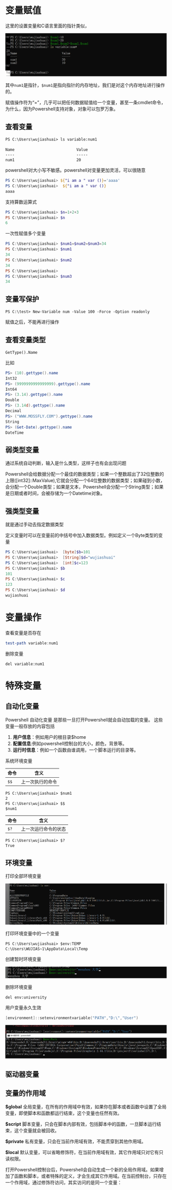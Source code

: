 # 变量赋值

这里的设置变量和C语言里面的指针类似，

![image-20210111153208378](img/image-20210111153208378.png)

其中`num1`是指针，`$num1`是指向指针的内存地址，我们是对这个内存地址进行操作的。

赋值操作符为“=”，几乎可以把任何数据赋值给一个变量，甚至一条cmdlet命令，为什么，因为Powershell支持对象，对象可以包罗万象。



## 查看变量

```
PS C:\Users\wujiashuai> ls variable:num1

Name                           Value
----                           -----
num1                           20
```

powershell对大小写不敏感。powershell对变量更加灵活，可以很随意

```powershell
PS C:\Users\wujiashuai> ${"i am a " var ()}='aaaa'
PS C:\Users\wujiashuai>  ${"i am a " var ()}
aaaa
```

支持算数运算式

```powershell
PS C:\Users\wujiashuai> $n=1+2+3
PS C:\Users\wujiashuai> $n
6
```

一次性赋值多个变量

```powershell
PS C:\Users\wujiashuai> $num1=$num2=$num3=34
PS C:\Users\wujiashuai> $num1
34
PS C:\Users\wujiashuai> $num2
34
PS C:\Users\wujiashuai>
PS C:\Users\wujiashuai> $num3
34
```

## 变量写保护

```
PS C:\test> New-Variable num -Value 100 -Force -Option readonly
```

赋值之后，不能再进行操作

## 查看变量类型

```
GetType().Name
```

比如

```powershell
PS> (10).gettype().name
Int32
PS> (9999999999999999).gettype().name
Int64
PS> (3.14).gettype().name
Double
PS> (3.14d).gettype().name
Decimal
PS> ("WWW.MOSSFLY.COM").gettype().name
String
PS> (Get-Date).gettype().name
DateTime
```

## 弱类型变量

通过系统自动判断，输入是什么类型，这样子也有会出现问题

Powershell会给数据分配一个最佳的数据类型；如果一个整数超出了32位整数的上限([int32]::MaxValue),它就会分配一个64位整数的数据类型；如果碰到小数，会分配一个Double类型；如果是文本，Powershell会分配一个String类型；如果是日期或者时间，会被存储为一个Datetime对象。

## 强类型变量

就是通过手动去指定数据类型

定义变量时可以在变量前的中括号中加入数据类型。例如定义一个Byte类型的变量

```powershell
PS C:\Users\wujiashuai>  [byte]$b=101
PS C:\Users\wujiashuai>  [String]$d="wujiashuai"
PS C:\Users\wujiashuai>  [int]$c=123
PS C:\Users\wujiashuai> $b
101
PS C:\Users\wujiashuai> $c
123
PS C:\Users\wujiashuai> $d
wujiashuai
```



# 变量操作

查看变量是否存在

```powershell
test-path variable:num1
```

删除变量

```
del variable:num1
```
# 特殊变量

## 自动化变量

Powershell 自动化变量 是那些一旦打开Powershell就会自动加载的变量。
这些变量一般存放的内容包括

1. **用户信息**：例如用户的根目录$home
2. **配置信息**:例如powershell控制台的大小，颜色，背景等。
3. **运行时信息**：例如一个函数由谁调用，一个脚本运行的目录等。



系统环境变量

| 命令 | 含义             |
| ---- | ---------------- |
| `$$` | 上一次执行的命令 |

```
PS C:\Users\wujiashuai> $num1
2
PS C:\Users\wujiashuai> $$
$num1
```

| 命令 | 含义                 |
| ---- | -------------------- |
| `$?` | 上一次运行命令的状态 |

```
PS C:\Users\wujiashuai> $?
True
```

## 环境变量

打印全部环境变量

![image-20210111174836818](img/image-20210111174836818.png)

打印环境变量中的一个变量

```
PS C:\Users\wujiashuai> $env:TEMP
C:\Users\WUJIAS~1\AppData\Local\Temp
```

创建暂时环境变量

![image-20210111175058533](img/image-20210111175058533.png)

删除环境变量

```
del env:university
```

用户变量永久生效

```powershell
[environment]::setenvironmentvariable("PATH","D:\","User")
```



![image-20210111175754656](img/image-20210111175754656.png)

## 驱动器变量





## 变量的作用域

**$global**
全局变量，在所有的作用域中有效，如果你在脚本或者函数中设置了全局变量，即使脚本和函数都运行结束，这个变量也任然有效。

**$script**
脚本变量，只会在脚本内部有效，包括脚本中的函数，一旦脚本运行结束，这个变量就会被回收。

**$private**
私有变量，只会在当前作用域有效，不能贯穿到其他作用域。

**$local**
默认变量，可以省略修饰符，在当前作用域有效，其它作用域只对它有只读权限。

打开Powershell控制台后，Powershell会自动生成一个新的全局作用域。如果增加了函数和脚本，或者特殊的定义，才会生成其它作用域。在当前控制台，只存在一个作用域，通过修饰符访问，其实访问的是同一个变量：

